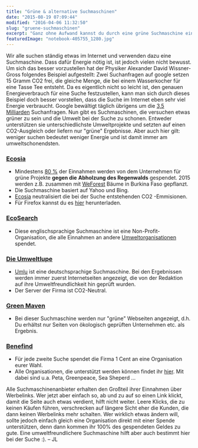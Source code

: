 ```yaml
---
title: "Grüne & alternative Suchmaschinen"
date: "2015-08-19 07:09:44"
modified: "2016-04-06 11:32:50"
slug: "gruene-suchmaschinen"
excerpt: "Ganz ohne Aufwand kannst du durch eine grüne Suchmaschine einfach etwas grüner Surfen. Wir haben ein paar Suchmaschinen für Euch getestet."
featuredImage: "notebook-405755_1280.jpg"
---
```


Wir alle suchen ständig etwas im Internet und verwenden dazu eine Suchmaschine. Dass dafür Energie nötig ist, ist jedoch vielen nicht bewusst. Um sich das besser vorzustellen hat der Physiker Alexander David Wissner-Gross folgendes Beispiel aufgestellt: Zwei Suchanfragen auf google setzen 15 Gramm CO2 frei, die gleiche Menge, die bei einem Wasserkocher für eine Tasse Tee entsteht. Da es eigentlich nicht so leicht ist, den genauen Energieverbrauch für eine Suche festzustellen, kann man sich durch dieses Beispiel doch besser vorstellen, dass die Suche im Internet eben sehr viel Energie verbraucht. Google bewältigt täglich übrigens um die [3,5 Milliarden](http://www.live-counter.com/google-suchen/) Suchanfragen. Nun gibt es Suchmaschinen, die versuchen etwas grüner zu sein und die Umwelt bei der Suche zu schonen. Entweder unterstützen sie unterschiedlichste Umweltprojekte und setzten auf einen CO2-Ausgleich oder liefern nur "grüne" Ergebnisse. Aber auch hier gilt: weniger suchen bedeutet weniger Energie und ist damit immer am umweltschonendsten.

### [Ecosia](http://www.ecosia.org "Ecosia")

*   Mindestens [80 %](https://info.ecosia.org/what#tree-planting) der Einnahmen werden von dem Unternehmen für grüne Projekte **gegen die** **Abholzung des Regenwalds** gespendet. 2015 werden z.B. zusammen mit [WeForest](http://www.weforest.org/) Bäume in Burkina Faso gepflanzt.
*   Die Suchmaschine basiert auf Yahoo und Bing.
*   [Ecosia](https://info.ecosia.org/what) neutralisiert die bei der Suche entstehenden CO2 -Emmisionen.
*   Für Firefox kannst du es [hier](https://info.ecosia.org/browser/firefox) herunterladen.

### [EcoSearch](http://www.ecosearch.org/)

*   Diese englischsprachige Suchmaschine ist eine Non-Profit-Organisation, die alle Einnahmen an andere [Umweltorganisationen](http://www.ecosearch.org/about.html) spendet.

### [Die Umweltlupe](http://www.umlu.de/)

*   [Umlu](http://www.umlu.de/was-ist-umlu.php) ist eine deutschsprachige Suchmaschine. Bei den Ergebnissen werden immer zuerst Internetseiten angezeigt, die von der Redaktion auf ihre Umweltfreundlichkeit hin geprüft wurden.
*   Der Server der Firma ist CO2-Neutral.

### [Green Maven](http://www.greenmaven.com/)

*   Bei dieser Suchmaschine werden nur "grüne" Webseiten angezeigt, d.h. Du erhältst nur Seiten von ökologisch geprüften Unternehmen etc. als Ergebnis.

### [Benefind](http://www.benefind.de/)

*   Für jede zweite Suche spendet die Firma 1 Cent an eine Organisation eurer Wahl.
*   Alle Organisationen, die unterstützt werden können findet ihr [hier](http://www.benefind.de/charity.php). Mit dabei sind u.a. Peta, Greenpeace, Sea Sheperd ...

Alle Suchmaschinenanbieter erhalten den Großteil ihrer Einnahmen über Werbelinks. Wer jetzt aber einfach so, ab und zu auf so einen Link klickt, damit die Seite auch etwas verdient, hilft nicht weiter. Leere Klicks, die zu keinen Käufen führen, verschrecken auf längere Sicht eher die Kunden, die dann keinen Werbelinks mehr schalten. Wer wirklich etwas ändern will, sollte jedoch einfach gleich eine Organisation direkt mit einer Spende unterstützen, denn dann kommen ihr 100% des gespendeten Geldes zu gute. Eine umweltfreundlichere Suchmaschine hilft aber auch bestimmt hier bei der Suche :). – JL
